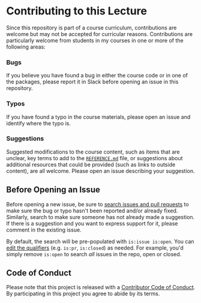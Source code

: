 # Contributing to this Lecture
Since this repository is part of a course curriculum, contributions are welcome
but may not be accepted for curricular reasons. Contributions are particularly
welcome from students in my courses in one or more of the following areas:

### Bugs
If you believe you have found a bug in either the course code or in one of
the packages, please report it in Slack before opening an issue in this
repository.

### Typos
If you have found a typo in the course materials, please open an issue and
identify where the typo is.

### Suggestions
Suggested modifications to the course content, such as items that are unclear,
key terms to add to the [`REFERENCE.md`](../references/REFERENCE.md) file,
or suggestions about additional resources that could be provided (such as links
to outside content), are all welcome. Please open an issue describing your
suggestion.

## Before Opening an Issue
Before opening a new issue, be sure to [search issues and pull requests](https://github.com/slu-soc5050/lecture-12/issues)
to make sure the bug or typo hasn't been reported and/or already fixed.
Similarly, search to make sure someone has not already made a suggestion. If
there is a suggestion and you want to express support for it, please comment
in the existing issue.

By default, the search will be pre-populated with `is:issue is:open`. You can
[edit the qualifiers](https://help.github.com/articles/searching-issues-and-pull-requests/)
(e.g. `is:pr`, `is:closed`) as needed. For example, you'd simply
remove `is:open` to search _all_ issues in the repo, open or closed.

## Code of Conduct
Please note that this project is released with a [Contributor Code of
Conduct](CODE_OF_CONDUCT.md). By participating in this project you agree to
abide by its terms.
